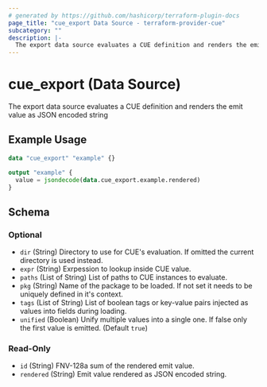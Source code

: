 ```yaml
---
# generated by https://github.com/hashicorp/terraform-plugin-docs
page_title: "cue_export Data Source - terraform-provider-cue"
subcategory: ""
description: |-
  The export data source evaluates a CUE definition and renders the emit value as JSON encoded string
---
```


# cue_export (Data Source)

The export data source evaluates a CUE definition and renders the emit value as JSON encoded string

## Example Usage

```terraform
data "cue_export" "example" {}

output "example" {
  value = jsondecode(data.cue_export.example.rendered)
}
```

<!-- schema generated by tfplugindocs -->
## Schema

### Optional

- `dir` (String) Directory to use for CUE's evaluation. If omitted the current directory is used instead.
- `expr` (String) Exrpession to lookup inside CUE value.
- `paths` (List of String) List of paths to CUE instances to evaluate.
- `pkg` (String) Name of the package to be loaded. If not set it needs to be uniquely defined in it's context.
- `tags` (List of String) List of boolean tags or key-value pairs injected as values into fields during loading.
- `unified` (Boolean) Unify multiple values into a single one. If false only the first value is emitted. (Default `true`)

### Read-Only

- `id` (String) FNV-128a sum of the rendered emit value.
- `rendered` (String) Emit value rendered as JSON encoded string.


